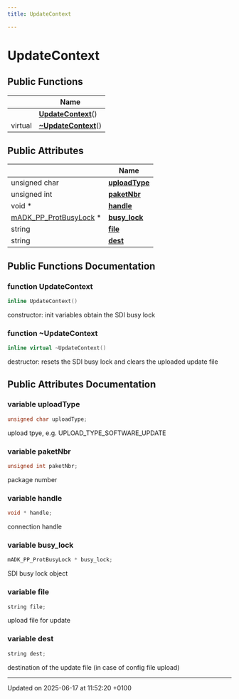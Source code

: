 ```yaml
---
title: UpdateContext

---
```


# UpdateContext





## Public Functions

|                | Name           |
| -------------- | -------------- |
| | **[UpdateContext](struct_update_context.md#function-updatecontext)**() |
| virtual | **[~UpdateContext](struct_update_context.md#function-~updatecontext)**() |

## Public Attributes

|                | Name           |
| -------------- | -------------- |
| unsigned char | **[uploadType](struct_update_context.md#variable-uploadtype)**  |
| unsigned int | **[paketNbr](struct_update_context.md#variable-paketnbr)**  |
| void * | **[handle](struct_update_context.md#variable-handle)**  |
| [mADK_PP_ProtBusyLock](classm_a_d_k___p_p___prot_busy_lock.md) * | **[busy_lock](struct_update_context.md#variable-busy-lock)**  |
| string | **[file](struct_update_context.md#variable-file)**  |
| string | **[dest](struct_update_context.md#variable-dest)**  |

## Public Functions Documentation

### function UpdateContext

```cpp
inline UpdateContext()
```


constructor: init variables obtain the SDI busy lock 


### function ~UpdateContext

```cpp
inline virtual ~UpdateContext()
```


destructor: resets the SDI busy lock and clears the uploaded update file 


## Public Attributes Documentation

### variable uploadType

```cpp
unsigned char uploadType;
```


upload tpye, e.g. UPLOAD_TYPE_SOFTWARE_UPDATE 


### variable paketNbr

```cpp
unsigned int paketNbr;
```


package number 


### variable handle

```cpp
void * handle;
```


connection handle 


### variable busy_lock

```cpp
mADK_PP_ProtBusyLock * busy_lock;
```


SDI busy lock object 


### variable file

```cpp
string file;
```


upload file for update 


### variable dest

```cpp
string dest;
```


destination of the update file (in case of config file upload) 


-------------------------------

Updated on 2025-06-17 at 11:52:20 +0100